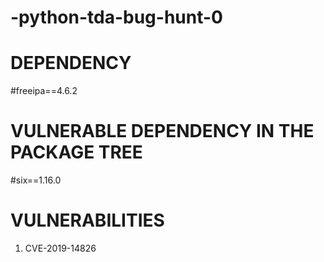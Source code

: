 # -python-tda-bug-hunt-0

# DEPENDENCY
#freeipa==4.6.2


# VULNERABLE DEPENDENCY IN THE PACKAGE TREE
#six==1.16.0

# VULNERABILITIES
1. CVE-2019-14826


